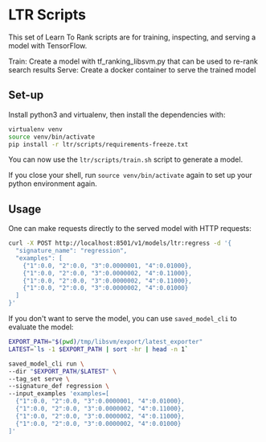 # LTR Scripts

This set of Learn To Rank scripts are for training, inspecting, and serving
a model with TensorFlow.

Train: Create a model with tf_ranking_libsvm.py that can be used to re-rank search results
Serve: Create a docker container to serve the trained model

## Set-up

Install python3 and virtualenv, then install the dependencies with:

```sh
virtualenv venv
source venv/bin/activate
pip install -r ltr/scripts/requirements-freeze.txt
```

You can now use the `ltr/scripts/train.sh` script to generate a model.

If you close your shell, run `source venv/bin/activate` again to set
up your python environment again.

## Usage

One can make requests directly to the served model with HTTP requests:

```sh
curl -X POST http://localhost:8501/v1/models/ltr:regress -d '{
  "signature_name": "regression",
  "examples": [
    {"1":0.0, "2":0.0, "3":0.0000001, "4":0.01000},
    {"1":0.0, "2":0.0, "3":0.0000002, "4":0.11000},
    {"1":0.0, "2":0.0, "3":0.0000002, "4":0.11000},
    {"1":0.0, "2":0.0, "3":0.0000002, "4":0.01000}
  ]
}'
```

If you don't want to serve the model, you can use `saved_model_cli` to
evaluate the model:

```sh
EXPORT_PATH="$(pwd)/tmp/libsvm/export/latest_exporter"
LATEST=`ls -1 $EXPORT_PATH | sort -hr | head -n 1`

saved_model_cli run \
--dir "$EXPORT_PATH/$LATEST" \
--tag_set serve \
--signature_def regression \
--input_examples 'examples=[
  {"1":0.0, "2":0.0, "3":0.0000001, "4":0.01000},
  {"1":0.0, "2":0.0, "3":0.0000002, "4":0.11000},
  {"1":0.0, "2":0.0, "3":0.0000002, "4":0.11000},
  {"1":0.0, "2":0.0, "3":0.0000002, "4":0.01000}
]'
```
